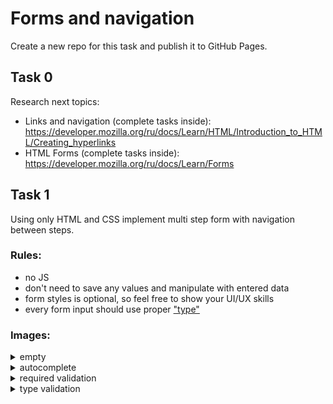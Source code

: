 # Forms and navigation

Create a new repo for this task and publish it to GitHub Pages.

## Task 0
Research next topics:
- Links and navigation (complete tasks inside): https://developer.mozilla.org/ru/docs/Learn/HTML/Introduction_to_HTML/Creating_hyperlinks
- HTML Forms (complete tasks inside): https://developer.mozilla.org/ru/docs/Learn/Forms

## Task 1
Using only HTML and CSS implement multi step form with navigation between steps.

### Rules:
- no JS
- don't need to save any values and manipulate with entered data
- form styles is optional, so feel free to show your UI/UX skills
- every form input should use proper ["type"](https://www.w3schools.com/html/html_form_input_types.asp)

### Images:

  <details>
    <summary>empty</summary>

    ![empty form](https://user-images.githubusercontent.com/28801003/167963161-ee2b9897-5251-4f73-baf8-2622447305bc.png)

  </details>

  <details>
    <summary>autocomplete</summary>

    ![autocomplete form](https://user-images.githubusercontent.com/28801003/167963343-702b6497-b2b5-4954-8658-23b1c1b8104f.png)

  </details>

  <details>
    <summary>required validation</summary>

    ![required field validation](https://user-images.githubusercontent.com/28801003/167963648-40064ca1-f30c-49f4-91f6-9c3720bf0be6.png)

  </details>

  <details>
    <summary>type validation</summary>

    ![url field validation](https://user-images.githubusercontent.com/28801003/167963527-e17b7845-f478-4279-8b7f-22cbbb23119c.png)

  </details>
